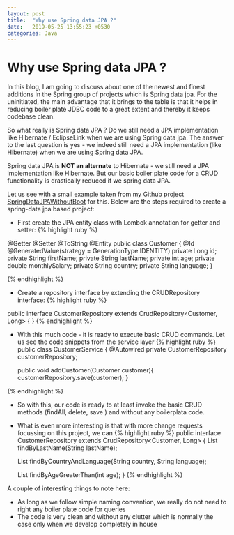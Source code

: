 ```yaml
---
layout: post
title:  "Why use Spring data JPA ?"
date:   2019-05-25 13:55:23 +0530
categories: Java
---
```


# Why use Spring data JPA ?

In this blog, I am going to discuss about one of the newest and finest additions in the Spring group of projects which is Spring data jpa. For the uninitiated, the main advantage that it brings to the table is that it helps in reducing boiler plate JDBC code to a great extent and thereby it keeps codebase clean.

So what really is Spring data JPA ? Do we still need a JPA implementation like Hibernate / EclipseLink when we are using Spring data jpa.
The answer to the last question is yes - we indeed still need a JPA implementation (like Hibernate) when we are using Spring data JPA. 

Spring data JPA is **NOT an alternate** to Hibernate - we still need a JPA implementation like Hibernate. But our basic boiler plate code for a CRUD functionality is drastically reduced if we spring data JPA.

Let us see with a small example taken from my Github project [SpringDataJPAWithoutBoot](https://github.com/msoumik78/springDataJpaWithoutSpringBoot) for this. Below are the steps required to create a spring-data jpa based project:
* First create the JPA entity class with Lombok annotation for getter and setter:
{% highlight ruby %}

@Getter
@Setter
@ToString
@Entity
public class Customer {
	@Id
	@GeneratedValue(strategy = GenerationType.IDENTITY)
	private Long id;
	private String firstName;
	private String lastName;
	private int age;
	private double monthlySalary;
	private String country;
	private String language;
}

{% endhighlight %}

* Create a repository interface by extending the CRUDRepository interface:
{% highlight ruby %}

public interface CustomerRepository extends CrudRepository<Customer, Long> {
}
{% endhighlight %}
* With this much code - it is ready to execute basic CRUD commands. Let us see the code snippets from the service layer 
{% highlight ruby %}
public class CustomerService {
	@Autowired
	private CustomerRepository customerRepository;

	public void addCustomer(Customer customer){
		customerRepository.save(customer);
	}

{% endhighlight %}
* So with this, our code is ready to at least invoke the basic CRUD methods (findAll, delete, save ) and without any boilerplata code.
* What is even more interesting is that with more change requests focussing on this project, we can 
{% highlight ruby %}
public interface CustomerRepository extends CrudRepository<Customer, Long> {
	List<Customer> findByLastName(String lastName);

	List<Customer> findByCountryAndLanguage(String country, String language);

	List<Customer> findByAgeGreaterThan(int age);
}
{% endhighlight %}

A couple of interesting things to note here:
* As long as we follow simple naming convention, we really do not need to right any boiler plate code for queries
* The code is very clean and without any clutter which is normally the case only when we develop completely in house
